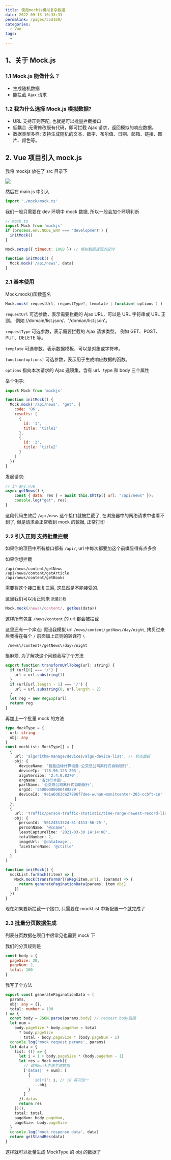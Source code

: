 ```yaml
---
title: 使用mockjs模拟复杂数据
date: 2022-09-13 10:33:33
permalink: /pages/55d169/
categories:
  - Vue
tags:
  - 
---
```

## 1、关于 Mock.js

### 1.1 Mock.js 能做什么？

- 生成随机数据
- 能拦截 Ajax 请求

### 1.2 我为什么选择 Mock.js 模拟数据?

- URL 支持正则匹配, 也就是可以批量拦截接口
- 低耦合 :无需修改既有代码，即可拦截 Ajax 请求，返回模拟的响应数据。
- 数据类型多样: 支持生成随机的文本、数字、布尔值、日期、邮箱、链接、图片、颜色等。

## 2. Vue 项目引入 mock.js

我将 mockjs 放在了 src 目录下

![](https://raw.gitmirror.com/GanChuanYin/picture/main/blog/20220913103746.png)

然后在 main.js 中引入

```javascript
import './mock/mock.ts'
```

我们一般只需要在 dev 环境中 mock 数据, 所以一般会加个环境判断

```javascript
// mock.ts
import Mock from 'mockjs'
if (process.env.NODE_ENV === 'development') {
  initMock()
}

Mock.setup({ timeout: 1000 }) // 模拟数据返回的延时

function initMock() {
  Mock.mock('/api/news', data)
}
```

### 2.1 基本使用

Mock.mock()函数签名

```javascript
Mock.mock( requestUrl, requestType?, template | function( options ) )
```

`requestUrl`
可选参数，表示需要拦截的 Ajax URL，可以是 URL 字符串或 URL 正则。
例如 //domain/list.json/、'/domian/list.json'。

`requestType`
可选参数，表示需要拦截的 Ajax 请求类型。
例如 GET、POST、PUT、DELETE 等。

`template`
可选参数，表示数据模板，可以是对象或字符串。

`function(options)`
可选参数，表示用于生成响应数据的函数。

`options`
指向本次请求的 Ajax 选项集，含有 url、type 和 body 三个属性

举个例子:

```javascript
import Mock from 'mockjs'

function initMock() {
  Mock.mock('/api/news', 'get', {
    code: 'OK',
    results: [
      {
        id: '1',
        title: 'title1'
      },
      {
        id: '2',
        title: 'title2'
      }
    ]
  })
}
```

发起请求:

```javascript
// in any.vue
async getNews() {
    const { data: res } = await this.$http({ url: "/api/news" });
    console.log("get", res);
}
```

这段代码生效后 `/api/news` 这个接口就被拦截了, 在浏览器中的网络请求中也看不到了, 但是请求会正常收到 mock 的数据, 正常打印

### 2.2 引入正则 支持批量拦截

如果你的项目中所有接口都有 `/api/`, url 中每次都要加这个前缀显得有点多余

如果你想拦截

```shell
/api/news/content/getNews
/api/news/content/getArticle
/api/news/content/getBooks
```

需要将这个接口重复三遍, 这显然是不能接受的.

这里我们可以用正则来 `批量拦截`

```javascript
Mock.mock(/news\/content/, getRes(data))
```

这样所有包含 `/news/content` 的 url 都会被拦截

这里还有一个痒点: 假设我模拟 url `/news/content/getNews/day/night`, 拷贝过来后我得在每个 `/` 前面加上正则的转译符 `\`

```shell
 /news\/content\/getNews\/day\/night
```

挺麻烦, 为了解决这个问题我写了个方法

```javascript
export function transformUrlToReg(url: string) {
  if (url[0] === '/') {
    url = url.substring(1)
  }
  if (url[url.length - 1] === '/') {
    url = url.substring(0, url.length - 2)
  }
  let reg = new RegExp(url)
  return reg
}
```

再加上一个批量 mock 的方法

```typescript
type MockType = {
  url: string
  obj: any
}
const mockList: MockType[] = [
  {
    url: 'algorithm-manage/devices/algo-device-list', // 状态面板
    obj: {
      deviceName: '智能边缘计算设备-公交总公司离行式自助银行',
      deviceIp: '128.96.123.203',
      algoVersion: '2.4.0.8370',
      orgName: '省分行本部',
      partName: '公交总公司离行式自助银行',
      orgId: '34000000000489229',
      deviceId: '9e1a6d63da27886f7dee-wuhan-monitcenter-203-ccbft-in'
    }
  },
  {
    url: 'traffic/person-traffic-statistic/time-range-newest-record-list/', // 人员轨迹左侧人员列表
    obj: {
      personId: '56124513524-51-4513-56-25-',
      personName: '@cname',
      leastCaptureTime: '2021-03-30 14:14:08',
      totalNumber: 2,
      imageUrl: '@dataImage',
      faceStoreName: '@ctitle'
    }
  }
]

function initMock() {
  mockList.forEach((item) => {
    Mock.mock(transformUrlToReg(item.url), (params) => {
      return generatePaginationData(params, item.obj)
    })
  })
}
```

现在如果要新拦截一个接口, 只需要在 mockList 中新配置一个就完成了

### 2.3 批量分页数据生成

列表分页数据在项目中很常见也需要 mock 下

我们的分页规则是

```javascript
const body = {
  pageSize: 20,
  pageNum: 2,
  total: 100
}
```

我写了个方法

```typescript
export const generatePaginationData = (
  params,
  obj: any = {},
  total: number = 100
) => {
  const body = JSON.parse(params.body) // request body数据
  let num =
    body.pageSize * body.pageNum < total
      ? body.pageSize
      : total - body.pageSize * (body.pageNum - 1)
  console.log('mock request params', params)
  let data = {
    list: (() => {
      let i = 1 + body.pageSize * (body.pageNum - 1)
      let res = Mock.mock({
        // 调用mock方法生成数据
        ['datas|' + num]: [
          {
            'id|+1': i, // id 每次加一
            ...obj
          }
        ]
      }).datas
      return res
    })(),
    total: total,
    pageNum: body.pageNum,
    pageSize: body.pageSize
  }
  console.log('mock response data', data)
  return getStandRes(data)
}
```

这样就可以批量生成 MockType 的 obj 的数据了
